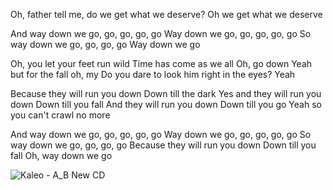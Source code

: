Oh, father tell me, do we get what we deserve?
Oh we get what we deserve

And way down we go, go, go, go, go
Way down we go, go, go, go, go
So way down we go, go, go, go
Way down we go

Oh, you let your feet run wild
Time has come as we all 
Oh, go down
Yeah but for the fall oh, my
Do you dare to look him right in the eyes? 
Yeah

Because they will run you down
Down till the dark
Yes and they will run you down
Down till you fall
And they will run you down
Down till you go
Yeah so you can't crawl no more

And way down we go, go, go, go, go
Way down we go, go, go, go, go
So way down we go, go, go, go
Because they will run you down
Down till you fall
Oh, way down we go

![Kaleo - A_B  New CD](https://github.com/Celestialdestiny/Celestialdestiny/assets/171634769/47156411-c536-4239-9ce3-57251ba6a11e)


